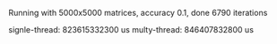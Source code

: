 Running with 5000x5000 matrices, accuracy 0.1, done 6790 iterations

signle-thread: 823615332300 us
multy-thread:  846407832800 us
